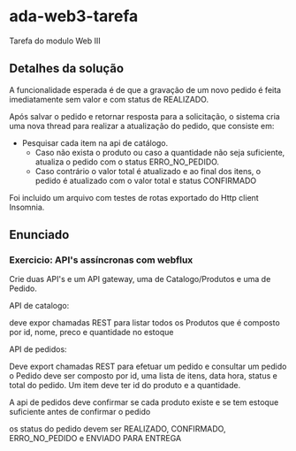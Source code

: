 # ada-web3-tarefa
Tarefa do modulo Web III

## Detalhes da solução

A funcionalidade esperada é de que a gravação de um novo pedido é feita imediatamente sem valor e com status de REALIZADO.

Após salvar o pedido e retornar resposta para a solicitação, o sistema cria uma nova thread para realizar a atualização do pedido, que consiste em:

- Pesquisar cada item na api de catálogo.
  - Caso não exista o produto ou caso a quantidade não seja suficiente, atualiza o pedido com o status ERRO_NO_PEDIDO.
  - Caso contrário o valor total é atualizado e ao final dos itens, o pedido é atualizado com o valor total e status CONFIRMADO

Foi incluido um arquivo com testes de rotas exportado do Http client Insomnia.

## Enunciado

### Exercicio: API's assíncronas com webflux

Crie duas API's e um API gateway, uma de Catalogo/Produtos e uma de Pedido.

API de catalogo:

deve expor chamadas REST para listar todos os Produtos que é composto por id, nome, preco e quantidade no estoque

API de pedidos:

Deve export chamadas REST para efetuar um pedido e consultar um pedido o Pedido deve ser composto por id, uma lista de itens, data hora, status e total do pedido. Um item deve ter id do produto e a quantidade.

A api de pedidos deve confirmar se cada produto existe e se tem estoque suficiente antes de confirmar o pedido

os status do pedido devem ser REALIZADO, CONFIRMADO, ERRO_NO_PEDIDO e ENVIADO PARA ENTREGA
